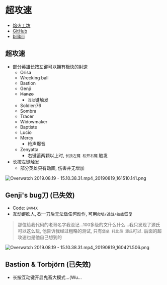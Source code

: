 # 超攻速

- [熔火工坊](https://owmod.net/362)
- [GitHub](https://github.com/XyLyXyRR/Boss/tree/sas)
- [bilibili](https://www.bilibili.com/video/av63831013)


## 超攻速

- 部分英雄长按左键可以拥有极快的射速
  - Orisa
  - Wrecking ball
  - Bastion
  - Genji
  - ~~Hanzo~~
    - `互动`键触发
  - Soldier:76
  - Sombra
  - Tracer
  - Widowmaker
  - Baptiste
  - Lucio
  - Mercy
    - 枪声爆音
  - Zenyatta
    - 右键蓄两颗以上时, `长按左键 松开右键` 触发
- 长按左键触发
  - 部分英雄只有动画, 伤害并无增加

![Overwatch 2019.08.19 - 15.10.38.31.mp4_20190819_161510.141.png](https://i.loli.net/2019/08/19/crKT8ERU7zoZW1C.png)


## Genji's bug刀  (已失效)

- Code: `B4V4X`
- 互动键砍人, 砍一刀后无法做任何动作, 可用`爬墙/近战/技能`恢复

> 那位给我代码的老哥名字我没记...100多级的文什么什么...我只发现了源氏可以这么玩, 他告诉我经过粗略的测试, 只有`堡垒 托比昂 源氏`可以. 后面的超攻速也是他自己想到的

![Overwatch 2019.08.19 - 15.10.38.31.mp4_20190819_160421.506.png](https://i.loli.net/2019/08/19/2jJxiHIoAQDhck3.png)


## Bastion & Torbjörn  (已失效)

- 长按互动键开启鬼畜大模式...(Wu...

